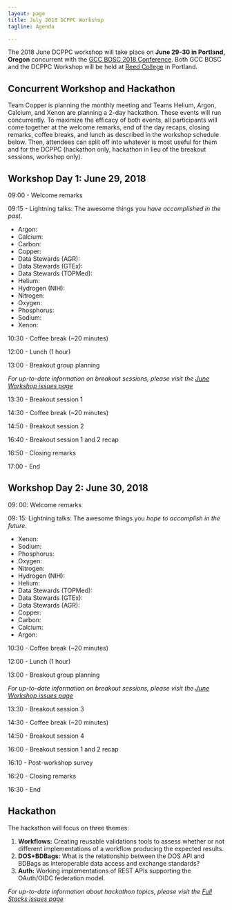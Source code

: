 ```yaml
---
layout: page
title: July 2018 DCPPC Workshop 
tagline: Agenda

---
```

The 2018 June DCPPC workshop will take place 
on **June 29-30 in Portland, Oregon** 
concurrent with the [GCC BOSC 2018 Conference](https://gccbosc2018.sched.com/). 
Both GCC BOSC and the DCPPC Workshop will be held at 
[Reed College](http://www.reed.edu/)
in Portland.

## Concurrent Workshop and Hackathon

Team Copper is planning the monthly meeting and Teams Helium, Argon, Calcium, and Xenon are planning a 2-day hackathon. These events will run concurrently.
To maximize the efficacy of both events, all participants will come together at the welcome remarks, end of the day recaps, closing remarks, coffee breaks, and lunch as described in the workshop schedule below. Then, attendees can split off into whatever is most useful for them and for the DCPPC (hackathon only, hackathon in lieu of the breakout sessions, workshop only). 

## Workshop Day 1: June 29, 2018

09:00 - Welcome remarks
 
09:15 - Lightning talks: The awesome things you _have accomplished in the past_.

- Argon:
- Calcium: 
- Carbon: 
- Copper: 
- Data Stewards (AGR):
- Data Stewards (GTEx): 
- Data Stewards (TOPMed):
- Helium: 
- Hydrogen (NIH): 
- Nitrogen: 
- Oxygen: 
- Phosphorus: 
- Sodium: 
- Xenon: 
  
10:30 - Coffee break (~20 minutes)
 
12:00 -  Lunch (1 hour)         

13:00 -  Breakout group planning

_For up-to-date information on breakout sessions, please visit the [June Workshop issues page](https://github.com/dcppc/2018-june-workshop/issues)_

13:30 -  Breakout session 1

14:30 - Coffee break (~20 minutes)

14:50 -  Breakout session 2

16:40 - Breakout session 1 and 2 recap 
 
16:50 - Closing remarks

17:00 - End


 ## Workshop Day 2: June 30, 2018

 09: 00: Welcome remarks
 
 09: 15: Lightning talks: The awesome things you _hope to accomplish in the future_.

- Xenon:
- Sodium: 
- Phosphorus: 
- Oxygen: 
- Nitrogen: 
- Hydrogen (NIH): 
- Helium: 
- Data Stewards (TOPMed):
- Data Stewards (GTEx): 
- Data Stewards (AGR):
- Copper:
- Carbon:
- Calcium: 
- Argon:

10:30 - Coffee break (~20 minutes)
 
12:00 -  Lunch (1 hour)         

13:00 -  Breakout group planning

_For up-to-date information on breakout sessions, please visit the [June Workshop issues page](https://github.com/dcppc/2018-june-workshop/issues)_

13:30 -  Breakout session 3

14:30 - Coffee break (~20 minutes)

14:50 -  Breakout session 4

16:00 - Breakout session 1 and 2 recap 

16:10 - Post-workshop survey
 
16:20 - Closing remarks

16:30 - End
 
 
 ## Hackathon 

The hackathon will focus on three themes:

1. **Workflows:** Creating reusable validations tools to assess whether or not different implementations of a workflow producing the expected results.
2. **DOS+BDBags:** What is the relationship between the DOS API and BDBags as interoperable data access and exchange standards?
3. **Auth:** Working implementations of REST APIs supporting the OAuth/OIDC federation model.
 
_For up-to-date information about hackathon topics, please visit the [Full Stacks issues page](https://github.com/dcppc/full-stacks/issues)_ 

